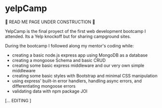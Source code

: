 # yelpCamp

🚧 READ ME PAGE UNDER CONSTRUCTION 🚧

YelpCamp is the final proyect of the first web development bootcamp I attended. Its a Yelp knockoff but for sharing campground sites.

During the bootcamp I followed along my mentor's coding while:

- creating a basic node.js express app using MongoDB as a database
- creating a mongoose Schema and basic CRUD
- creating some basic express middleware and our very own simple middleware
- creating some basic styles with Bootstrap and minimal CSS manipulation
- using express' built-in error handlers, handling async errors, and differentiating mongoose errors
- validating data with npm package JOI

 [... EDITING ]
